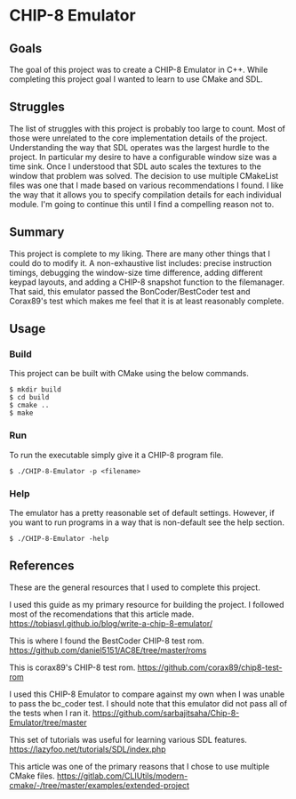 # CHIP-8 Emulator

## Goals
The goal of this project was to create a CHIP-8 Emulator in C++. While completing this project goal I wanted to learn to use CMake and SDL. 

## Struggles
The list of struggles with this project is probably too large to count. Most of those were unrelated to the core implementation details of the project. Understanding the way that SDL operates was the largest hurdle to the project. In particular my desire to have a configurable window size was a time sink. Once I understood that SDL auto scales the textures to the window that problem was solved. The decision to use multiple CMakeList files was one that I made based on various recommendations I found. I like the way that it allows you to specify compilation details for each individual module. I'm going to continue this until I find a compelling reason not to. 

## Summary
This project is complete to my liking. There are many other things that I could do to modify it. A non-exhaustive list includes: precise instruction timings, debugging the window-size time difference, adding different keypad layouts, and adding a CHIP-8 snapshot function to the filemanager. That said, this emulator passed the BonCoder/BestCoder test and Corax89's test which makes me feel that it is at least reasonably complete.

## Usage
### Build
This project can be built with CMake using the below commands.

```
$ mkdir build
$ cd build
$ cmake ..
$ make
```

### Run
To run the executable simply give it a CHIP-8 program file. 
```
$ ./CHIP-8-Emulator -p <filename>
```

### Help
The emulator has a pretty reasonable set of default settings. However, if you want to run programs in a way that is non-default see the help section.
```
$ ./CHIP-8-Emulator -help
```

## References
These are the general resources that I used to complete this project.

I used this guide as my primary resource for building the project. I followed most of the recomendations that this article made.
https://tobiasvl.github.io/blog/write-a-chip-8-emulator/

This is where I found the BestCoder CHIP-8 test rom.
https://github.com/daniel5151/AC8E/tree/master/roms

This is corax89's CHIP-8 test rom.
https://github.com/corax89/chip8-test-rom

I used this CHIP-8 Emulator to compare against my own when I was unable to pass the bc_coder test. I should note that this emulator did not pass all of the tests when I ran it.
https://github.com/sarbajitsaha/Chip-8-Emulator/tree/master

This set of tutorials was useful for learning various SDL features.
https://lazyfoo.net/tutorials/SDL/index.php

This article was one of the primary reasons that I chose to use multiple CMake files.
https://gitlab.com/CLIUtils/modern-cmake/-/tree/master/examples/extended-project
